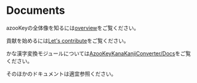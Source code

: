 # Documents

azooKeyの全体像を知るには[overview](./overview.md)をご覧ください。

貢献を始めるには[Let's contribute](./first_contribution.md)をご覧ください。

かな漢字変換モジュールについては[AzooKeyKanaKanjiConverter/Docs](https://github.com/ensan-hcl/AzooKeyKanaKanjiConverter/tree/develop/Docs/)をご覧ください。

そのほかのドキュメントは適宜参照ください。